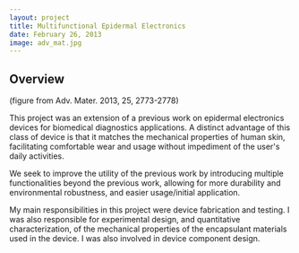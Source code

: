 ```yaml
---
layout: project
title: Multifunctional Epidermal Electronics
date: February 26, 2013
image: adv_mat.jpg
---
```


## Overview

(figure from Adv. Mater. 2013, 25, 2773-2778)

This project was an extension of a previous work on epidermal electronics
devices for biomedical diagnostics applications. A distinct advantage
of this class of device is that it matches the mechanical properties of
human skin, facilitating comfortable wear and usage without impediment
of the user's daily activities.

We seek to improve the utility of the previous work by introducing
multiple functionalities beyond the previous work, allowing for more
durability and environmental robustness, and easier usage/initial
application.

My main responsibilities in this project were device fabrication and testing.
I was also responsible for experimental design, and quantitative characterization, of the mechanical properties of the encapsulant materials
used in the device. I was also involved in device component design.
